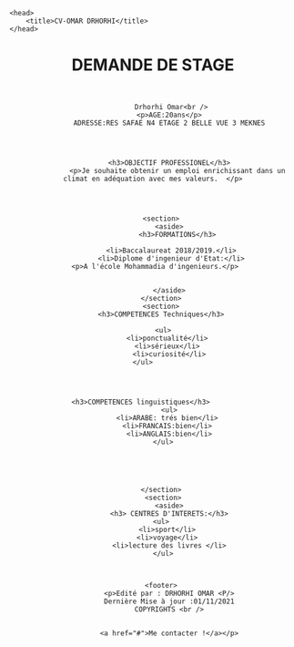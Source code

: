 
<html>
   
	<head>
        <title>CV-OMAR DRHORHI</title>
    </head>
  <center>
    <body>
        <header>
            <h1>DEMANDE DE STAGE</h1><br />
  
             Drhorhi Omar<br />
			<p>AGE:20ans</p>
			ADRESSE:RES SAFAE N4 ETAGE 2 BELLE VUE 3 MEKNES
			
       
        
        
            <h3>OBJECTIF PROFESSIONEL</h3>
                <p>Je souhaite obtenir un emploi enrichissant dans un climat en adéquation avec mes valeurs.  </p>
				
				
        
        
        <section>
            <aside>
                <h3>FORMATIONS</h3>

             <li>Baccalaureat 2018/2019.</li>
             <li>Diplome d'ingenieur d'Etat:</li>
             <p>A l'école Mohammadia d'ingenieurs.</p>        
				
				
            </aside>
		</section>
		<section>
		<h3>COMPETENCES Techniques</h3>
                   
         <ul>
           <li>ponctualité</li>
           <li>sérieux</li>
            <li>curiosité</li>
         </ul>			
                
				
      

        <h3>COMPETENCES linguistiques</h3>			
            <ul>
           <li>ARABE: trés bien</li>
           <li>FRANCAIS:bien</li>
            <li>ANGLAIS:bien</li>
         </ul>
                
               
				
				
            
        </section>
		 <section>
            <aside>
			<h3> CENTRES D'INTERETS:</h3>
		<ul>
           <li>sport</li>
           <li>voyage</li>
            <li>lecture des livres </li>
         </ul>
			
               
    
        <footer>
            <p>Edité par : DRHORHI OMAR <P/>
			Dernière Mise à jour :01/11/2021
			COPYRIGHTS <br />
		

            <a href="#">Me contacter !</a></p>
   
